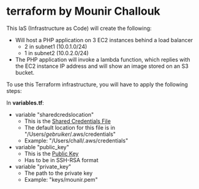 # terraform by Mounir Challouk
This IaS (Infrastructure as Code) will create the following:
<ul>
    <li>Will host a PHP application on 3 EC2 instances behind a load balancer
      <ul>
        <li>2 in subnet1 (10.0.1.0/24)</li>
	<li>1 in subnet2 (10.0.2.0/24)</li>
      </ul>
    </li>
    <li>The PHP application will invoke a lambda function, which replies with the EC2 instance IP address and will show an image stored on an S3 bucket.
    </li>  
  </ul>


To use this Terraform infrastructure, you will have to apply the following steps:

In <b>variables.tf</b>:
  <ul>
    <li>variable "sharedcredslocation"
      <ul>
        <li>This is the <a href="https://registry.terraform.io/providers/hashicorp/aws/latest/docs#shared-credentials-file">Shared Credentials File</a></li>
        <li>The default location for this file is in "/Users/<i>gebruiker</i>/.aws/credentials"</li>
		<li>Example: "/Users/chall/.aws/credentials"</li>
      </ul>
    </li>
    <li>variable "public_key"
      <ul>
        <li>This is the <a href="https://registry.terraform.io/providers/hashicorp/aws/latest/docs/resources/key_pair">Public Key</a></li>
        <li>Has to be in SSH-RSA format</li>
      </ul>
    </li>
    <li>variable "private_key"
      <ul>
        <li>The path to the private key</li>
        <li>Example: "keys/mounir.pem"</li>
      </ul>
    </li>
    
  </ul>
